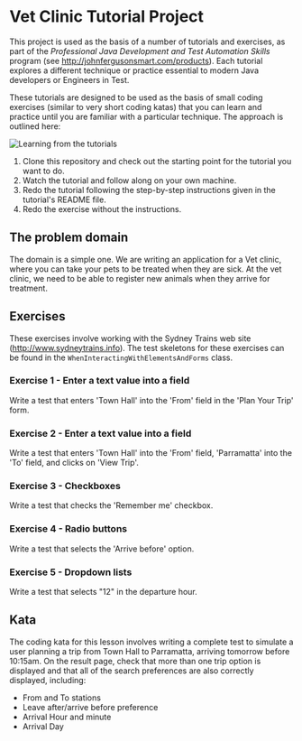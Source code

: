 # Vet Clinic Tutorial Project

This project is used as the basis of a number of tutorials and exercises, as part of the *Professional Java Development and Test Automation Skills* program (see http://johnfergusonsmart.com/products). Each tutorial explores a different technique or practice essential to modern Java developers or Engineers in Test. 

These tutorials are designed to be used as the basis of small coding exercises (similar to very short coding katas) that you can learn and practice until you are familiar with a particular technique. The approach is outlined here:

![Learning from the tutorials](src/documentation/images/tutorial-process.png)

1. Clone this repository and check out the starting point for the tutorial you want to do.
2. Watch the tutorial and follow along on your own machine.
3. Redo the tutorial following the step-by-step instructions given in the tutorial's README file.
4. Redo the exercise without the instructions.

## The problem domain

The domain is a simple one. We are writing an application for a Vet clinic, where you can take your pets to be treated when they are sick. At the vet clinic, we need to be able to register new animals when they arrive for treatment.

## Exercises

These exercises involve working with the Sydney Trains web site (http://www.sydneytrains.info). 
The test skeletons for these exercises can be found in the `WhenInteractingWithElementsAndForms` class.

### Exercise 1 - Enter a text value into a field

Write a test that enters 'Town Hall' into the 'From' field in the 'Plan Your Trip' form.

### Exercise 2 - Enter a text value into a field

Write a test that enters 'Town Hall' into the 'From' field, 'Parramatta' into the 'To' field, and clicks on 'View Trip'.

### Exercise 3 - Checkboxes

Write a test that checks the 'Remember me' checkbox.

### Exercise 4 - Radio buttons

Write a test that selects the 'Arrive before' option.

### Exercise 5 - Dropdown lists

Write a test that selects "12" in the departure hour.


## Kata

The coding kata for this lesson involves writing a complete test to simulate a user planning a trip from Town Hall to Parramatta, 
arriving tomorrow before 10:15am. On the result page, check that more than one trip option is displayed and that all of the 
search preferences are also correctly displayed, including:
   - From and To stations
   - Leave after/arrive before preference
   - Arrival Hour and minute
   - Arrival Day
    
    